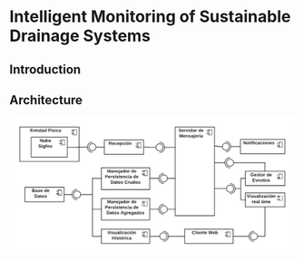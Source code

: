 # Intelligent Monitoring of Sustainable Drainage Systems

## Introduction

## Architecture
![Architecture](https://github.com/jsbarragan796/Intelligent-monitoring-of-sustainable-drainage-systems/blob/master/architecture/components.png)
